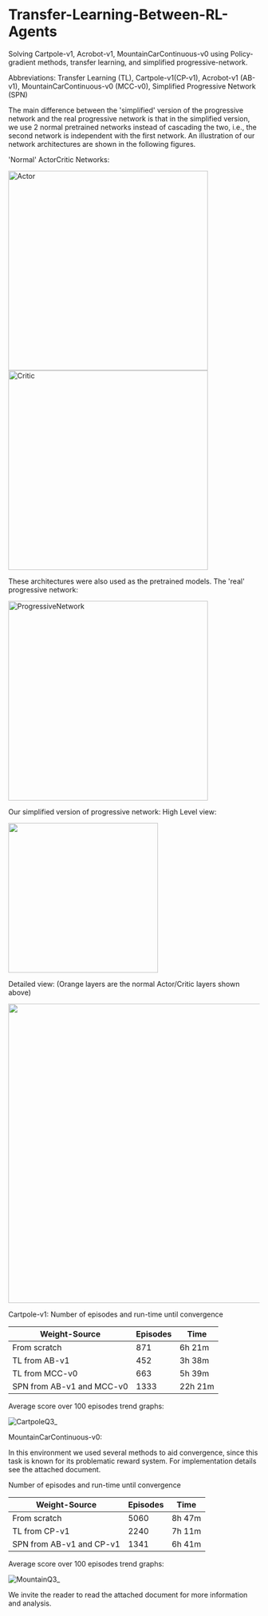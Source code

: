 # Transfer-Learning-Between-RL-Agents
Solving Cartpole-v1, Acrobot-v1, MountainCarContinuous-v0 using Policy-gradient methods, transfer learning, and simplified progressive-network.

Abbreviations: Transfer Learning (TL), Cartpole-v1(CP-v1), Acrobot-v1 (AB-v1), MountainCarContinuous-v0 (MCC-v0), Simplified Progressive Network (SPN)

The main difference between the 'simplified' version of the progressive network and the real progressive network is that in the simplified version, we use 2 normal pretrained networks instead of cascading the two, i.e., the second network is independent with the first network.
An illustration of our network architectures are shown in the following figures.

'Normal' ActorCritic Networks:

<img width="400" alt="Actor" src="https://user-images.githubusercontent.com/49614331/151966178-1755f587-0475-4e53-85b6-4ad53067da36.png">          <img width="400" alt="Critic" src="https://user-images.githubusercontent.com/49614331/151966191-91fa36d6-e2a4-484d-aa8a-5f6ee21b53bd.png">

These architectures were also used as the pretrained models.
The 'real' progressive network:

<img width="400" alt="ProgressiveNetwork" src="https://user-images.githubusercontent.com/49614331/151966431-c9e3591f-fb4a-483c-9085-3dc1673e45c1.png">

Our simplified version of progressive network:
High Level view:

<img width="300" src="https://user-images.githubusercontent.com/49614331/151966945-ba966693-a0b4-43a4-8f05-21483d5e354a.png"> 

Detailed view: (Orange layers are the normal Actor/Critic layers shown above)

<img width="600" src="https://user-images.githubusercontent.com/49614331/151967040-2c3f719b-6f06-46cf-9499-baacfa62cb5c.png">





Cartpole-v1:
Number of episodes and run-time until convergence 

Weight-Source| Episodes | Time
---| ---| ---
From scratch | 871 | 6h 21m
TL from AB-v1 | 452 | 3h 38m
TL from MCC-v0|663|5h 39m
SPN from AB-v1 and MCC-v0| 1333 | 22h 21m


Average score over 100 episodes trend graphs:

![CartpoleQ3_](https://user-images.githubusercontent.com/49614331/152200916-b755d5c1-8a34-41d3-bb89-1c4c35c9035e.png)



MountainCarContinuous-v0:

In this environment we used several methods to aid convergence, since this task is known for its problematic reward system. For implementation details see the attached document.

Number of episodes and run-time until convergence 

Weight-Source| Episodes | Time
---| ---| ---
From scratch | 5060 | 8h 47m
TL from CP-v1 | 2240 | 7h 11m
SPN from AB-v1 and CP-v1| 1341 | 6h 41m

Average score over 100 episodes trend graphs:

![MountainQ3_](https://user-images.githubusercontent.com/49614331/152201640-6889f62a-ae65-4509-a493-65adb596186c.png)




We invite the reader to read the attached document for more information and analysis.

